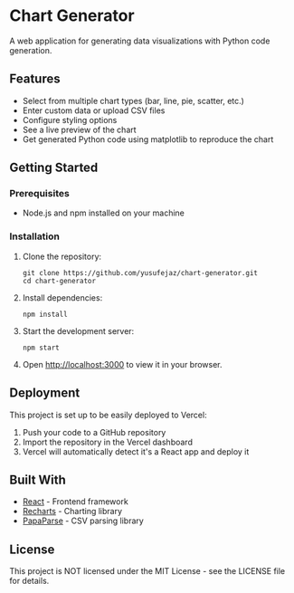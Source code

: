 # Chart Generator

A web application for generating data visualizations with Python code generation.

## Features

- Select from multiple chart types (bar, line, pie, scatter, etc.)
- Enter custom data or upload CSV files
- Configure styling options
- See a live preview of the chart
- Get generated Python code using matplotlib to reproduce the chart

## Getting Started

### Prerequisites

- Node.js and npm installed on your machine

### Installation

1. Clone the repository:
   ```
   git clone https://github.com/yusufejaz/chart-generator.git
   cd chart-generator
   ```

2. Install dependencies:
   ```
   npm install
   ```

3. Start the development server:
   ```
   npm start
   ```

4. Open [http://localhost:3000](http://localhost:3000) to view it in your browser.

## Deployment

This project is set up to be easily deployed to Vercel:

1. Push your code to a GitHub repository
2. Import the repository in the Vercel dashboard
3. Vercel will automatically detect it's a React app and deploy it

## Built With

- [React](https://reactjs.org/) - Frontend framework
- [Recharts](https://recharts.org/) - Charting library
- [PapaParse](https://www.papaparse.com/) - CSV parsing library

## License

This project is NOT licensed under the MIT License - see the LICENSE file for details.
